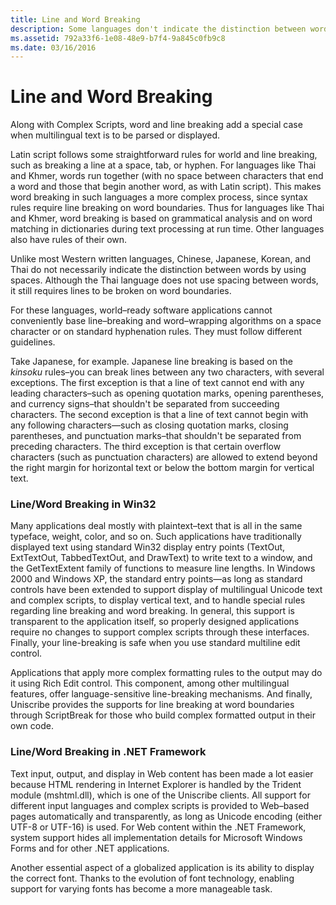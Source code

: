 ```yaml
---
title: Line and Word Breaking
description: Some languages don't indicate the distinction between words by using spaces, different guidelines must be followed to deal with these languages.
ms.assetid: 792a33f6-1e08-48e9-b7f4-9a845c0fb9c8
ms.date: 03/16/2016
---
```

# Line and Word Breaking

Along with Complex Scripts, word and line breaking add a special case when multilingual text is to be parsed or displayed.

Latin script follows some straightforward rules for world and line breaking, such as breaking a line at a space, tab, or hyphen. For languages like Thai and Khmer, words run together (with no space between characters that end a word and those that begin another word, as with Latin script). This makes word breaking in such languages a more complex process, since syntax rules require line breaking on word boundaries. Thus for languages like Thai and Khmer, word breaking is based on grammatical analysis and on word matching in dictionaries during text processing at run time. Other languages also have rules of their own.

Unlike most Western written languages, Chinese, Japanese, Korean, and Thai do not necessarily indicate the distinction between words by using spaces. Although the Thai language does not use spacing between words, it still requires lines to be broken on word boundaries.

For these languages, world–ready software applications cannot conveniently base line–breaking and word–wrapping algorithms on a space character or on standard hyphenation rules. They must follow different guidelines.

Take Japanese, for example. Japanese line breaking is based on the *kinsoku* rules–you can break lines between any two characters, with several exceptions. The first exception is that a line of text cannot end with any leading characters–such as opening quotation marks, opening parentheses, and currency signs–that shouldn't be separated from succeeding characters. The second exception is that a line of text cannot begin with any following characters—such as closing quotation marks, closing parentheses, and punctuation marks–that shouldn't be separated from preceding characters. The third exception is that certain overflow characters (such as punctuation characters) are allowed to extend beyond the right margin for horizontal text or below the bottom margin for vertical text.

### Line/Word Breaking in Win32

Many applications deal mostly with plaintext–text that is all in the same typeface, weight, color, and so on. Such applications have traditionally displayed text using standard Win32 display entry points (TextOut, ExtTextOut, TabbedTextOut, and DrawText) to write text to a window, and the GetTextExtent family of functions to measure line lengths. In Windows 2000 and Windows XP, the standard entry points—as long as standard controls have been extended to support display of multilingual Unicode text and complex scripts, to display vertical text, and to handle special rules regarding line breaking and word breaking. In general, this support is transparent to the application itself, so properly designed applications require no changes to support complex scripts through these interfaces. Finally, your line-breaking is safe when you use standard multiline edit control.

Applications that apply more complex formatting rules to the output may do it using Rich Edit control. This component, among other multilingual features, offer language-sensitive line-breaking mechanisms. And finally, Uniscribe provides the supports for line breaking at word boundaries through ScriptBreak for those who build complex formatted output in their own code.

### Line/Word Breaking in .NET Framework

Text input, output, and display in Web content has been made a lot easier because HTML rendering in Internet Explorer is handled by the Trident module (mshtml.dll), which is one of the Uniscribe clients. All support for different input languages and complex scripts is provided to Web–based pages automatically and transparently, as long as Unicode encoding (either UTF-8 or UTF-16) is used. For Web content within the .NET Framework, system support hides all implementation details for Microsoft Windows Forms and for other .NET applications.

Another essential aspect of a globalized application is its ability to display the correct font. Thanks to the evolution of font technology, enabling support for varying fonts has become a more manageable task.


